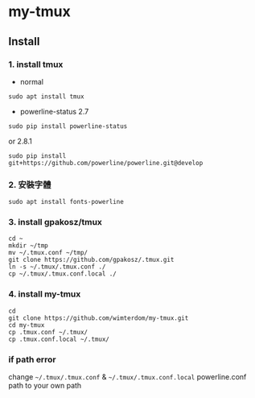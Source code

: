 # my-tmux

## Install
### 1. install tmux
  - normal
  ```bash=
  sudo apt install tmux
  ```
  
  - powerline-status 2.7
  ```bash=
  sudo pip install powerline-status
  ```
  
  or 2.8.1
  
  ```bash=
  sudo pip install git+https://github.com/powerline/powerline.git@develop
  ```
  
### 2. 安裝字體
```bash=
sudo apt install fonts-powerline
```

### 3. install gpakosz/tmux

```bash=
cd ~
mkdir ~/tmp
mv ~/.tmux.conf ~/tmp/
git clone https://github.com/gpakosz/.tmux.git
ln -s ~/.tmux/.tmux.conf ./
cp ~/.tmux/.tmux.conf.local ./
```

### 4. install my-tmux
```bash=
cd 
git clone https://github.com/wimterdom/my-tmux.git
cd my-tmux
cp .tmux.conf ~/.tmux/
cp .tmux.conf.local ~/.tmux/
```

### if path error
change `~/.tmux/.tmux.conf` & `~/.tmux/.tmux.conf.local` powerline.conf path to your own path

